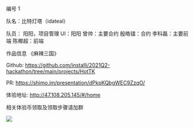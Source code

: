 编号 1

队名：比特灯塔（idateal）

队员：
阳阳，项目管理
UI：阳阳
曾帅：主要合约
殷皓镭：合约
李科磊：主要前端
陈椰超：前端

作品信息
《麻辣三国》

Github: https://github.com/installi/2021Q2-hackathon/tree/main/projects/HotTK

PR: https://shimo.im/presentation/dPkpKQbgWEC9ZzqO/

体验地址: http://47.108.205.145/#/home

相关体验币领取及领取步骤请加群

<img src="http://47.108.205.145/info.jpg" />
